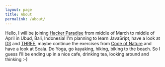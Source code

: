 ```yaml
---
layout: page
title: About
permalink: /about/
---
```


Hello, 
I will be joining [Hacker Paradise](www.hackerparadise.org) from middle of March to middle of April in Ubud, Bali, Indonesia!
I'm planning to learn JavaSript, have a look at [D3](www.d3js.org) and [THREE](http://d3js.org), maybe continue the exercises from [Code of Nature](http://natureofcode.com/) and have a look at Scala. Do Yoga, go kayaking, hiking, biking to the beach.
So I guess I'll be ending up in a nice cafe, drinking tea, looking around and thinking :-)
